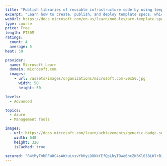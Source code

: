 ```yaml
---
title: "Publish libraries of reusable infrastructure code by using template specs"
excerpt: "Learn how to create, publish, and deploy template specs, which enable you to store and reuse templates across your organization."
webUrl: https://docs.microsoft.com/en-us/learn/modules/arm-template-specs/
type: course
price: Free
length: PT30M
ratings:
  count: 4
  average: 5
heat: 50

provider:
  name: Microsoft Learn
  domain: microsoft.com
  images:
    - url: /assets/images/organizations/microsoft.com-50x50.jpg
      width: 50
      height: 50

levels:
  - Advanced

topics:
  - Azure
  - Management Tools

images:
  - url: https://docs.microsoft.com/learn/achievements/generic-badge-social.png
    width: 640
    height: 320
    isCached: true

secured: "R4tMyTmbRFu8C4sAW/uivsvYbHyLOUkkYEfQpLkyT0wo6hcZK6Kl633LWl+BJJdE1uNSY3loRlwdgSplOPLksPd4k5reHkrZlkqaBwvzoJbaGH1kzStTKmknmVpjZdlMt3tYGw/RSDQPWDSYGAaCEty7FgEK4K5+4CzOQn5emQ+jAKKo2JZygkZCNAsswwrtS9ei3oIe7e7NZFkcCZKsAtCElMB06bPRuaxp4ba7RWcF1d3ff6Efm4qR9W0KjC1XUee9O/AL2IIjvktbB8u/u/hnhzqWAxcfhlAcR1+Ha4XEz0W4y+pdBnt2EQ3bOeGLmInU9xj5WEawmO0UlBWjYD2l5/LyhQPIBnMnQF4T4jo6yTz356Oj4Q6EAXQ7aYH2UQOl2mcWVNJ36RtGDuReGBe7ry5UCNvKEuOjeraG6gg=;aSphIMLu6TzsDsP5uQLyNQ=="
---
```


